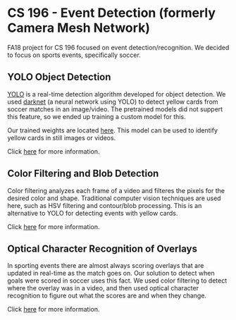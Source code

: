 # CS 196 - Event Detection (formerly Camera Mesh Network)
FA18 project for CS 196 focused on event detection/recognition. We decided to focus on sports events, specifically soccer.

## YOLO Object Detection
  [YOLO](https://pjreddie.com/darknet/yolo/) is a real-time detection algorithm developed for object detection. We used [darknet](https://pjreddie.com/darknet/) (a neural network using YOLO) to detect yellow cards from soccer matches in an image/video. The pretrained models did not suppert this feature, so we ended up training a custom model for this. 
  
  Our trained weights are located [here](https://github.com/CS196Illinois/Event_Detection/tree/master/darknet/backup). This model can be used to identify yellow cards in still images or videos. 
  
Click [here](https://github.com/CS196Illinois/Event_Detection/blob/master/darknet) for more information.
 
## Color Filtering and Blob Detection
  Color filtering analyzes each frame of a video and filteres the pixels for the desired color and shape. Traditional computer vision techniques are used here, such as HSV filtering and contour/blob processing. This is an alternative to YOLO for detecting events with yellow cards.
  
Click [here](https://github.com/CS196Illinois/Event_Detection/blob/master/card-detection) for more information.
 
 ## Optical Character Recognition of Overlays
   In sporting events there are almost always scoring overlays that are updated in real-time as the match goes on. Our solution to detect when goals were scored in soccer uses this fact. We used color filtering to detect where the overlay was in a video, and then used optical character recognition to figure out what the scores are and when they change.
   
Click [here](https://github.com/CS196Illinois/Event_Detection/blob/master/score-detection) for more information.
